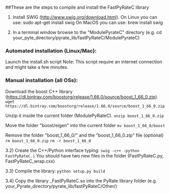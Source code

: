 ##These are the steps to compile and install the FastPyRateC library



1. Install SWIG (http://www.swig.org/download.html).
   On Linux you can use: sudo apt-get install swig 
   On MacOS you can use: brew install swig

2. In a terminal window browse to the "ModulePyrateC" directory
   (e.g. cd your_pyte_directory/pyrate_lib/fastPyRateC/ModulePyrateC)


### Automated installation (Linux/Mac):

Launch the install.sh script
Note: This script require an internet connection and might take a few minutes.


### Manual installation (all OSs):
Download the boost C++ library (https://dl.bintray.com/boostorg/release/1.66.0/source/boost_1_66_0.zip).
`wget https://dl.bintray.com/boostorg/release/1.66.0/source/boost_1_66_0.zip`

Unzip it inside the current folder (ModulePyRateC).
`unzip boost_1_66_0.zip`

Move the folder "boost/eigen" into the current folder
`mv boost_1_66_0/boost`

Remove the folder "boost_1_66_0/" and the "boost_1_66_0.zip" file (optional) 
`rm boost_1_66_0.zip`
`rm -r boost_1_66_0`

3.2) Create the C++/Python interface typing: 
`swig -c++ -python FastPyRateC.i`
You should have two new files in the folder (FastPyRateC.py, FastPyRateC_wrap.cxx)

3.3) Compile the library:
`python setup.py build`

3.4) Copy the library _FastPyRateC.so into the PyRate library
     folder (e.g. your_Pyrate_directory/pyrate_lib/fastPyRateC/Other/)
